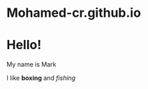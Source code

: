 # Mohamed-cr.github.io
<h1>Hello!</h1>
<p>My name is Mark</p>
<p>I like <b>boxing</b> and <i>fishing</i></p>
